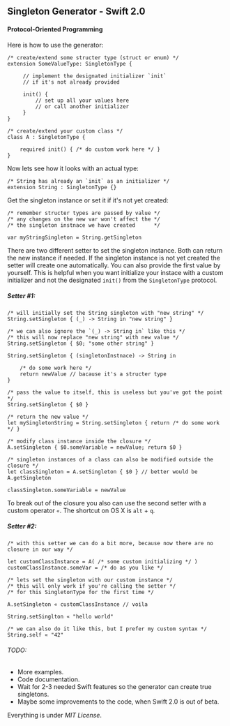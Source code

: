 ## Singleton Generator - Swift 2.0
#### Protocol-Oriented Programming

Here is how to use the generator:

    /* create/extend some structer type (struct or enum) */
    extension SomeValueType: SingletonType {
    
         // implement the designated initializer `init`
         // if it's not already provided
         
         init() {
             // set up all your values here 
             // or call another initializer
         }
    }
    
    /* create/extend your custom class */
    class A : SingletonType {
    
        required init() { /* do custom work here */ }
    }
    
Now lets see how it looks with an actual type:

    /* String has already an `init` as an initializer */
    extension String : SingletonType {}
    
Get the singleton instance or set it if it's not yet created:
    
    /* remember structer types are passed by value */
    /* any changes on the new var won't affect the */
    /* the singleton instnace we have created      */
    
    var myStringSingleton = String.getSingleton
    
There are two different setter to set the singleton instance. Both can return the new instance if needed. If the singleton instance is not yet created the setter will create one automatically. You can also provide the first value by yourself. This is helpful when you want initialize your instace with a custom initializer and not the designated `init()` from the `SingletonType` protocol. 

##### Setter #1:
    
    /* will initially set the String singleton with "new string" */
    String.setSingleton { (_) -> String in "new string" }
    
    /* we can also ignore the `(_) -> String in` like this */
    /* this will now replace "new string" with new value */
    String.setSingleton { $0; "some other string" }
    
    String.setSingleton { (singletonInstnace) -> String in 
    
        /* do some work here */
        return newValue // bacause it's a structer type
    }
    
    /* pass the value to itself, this is useless but you've got the point */
    String.setSingleton { $0 }
    
    /* return the new value */
    let mySingletonString = String.setSingleton { return /* do some work */ }
    
    /* modify class instance inside the closure */
    A.setSingleton { $0.someVariable = newValue; return $0 }
    
    /* singleton instances of a class can also be modified outside the closure */
    let classSingleton = A.setSingleton { $0 } // better would be A.getSingleton
    
    classSingleton.someVariable = newValue
    
To break out of the closure you also can use the second setter with a custom operator `«`. The shortcut on OS X is `alt` + `q`.

##### Setter #2:

    /* with this setter we can do a bit more, because now there are no closure in our way */
    
    let customClassInstance = A( /* some custom initializing */ )
    customClassInstance.someVar = /* do as you like */
    
    /* lets set the singleton with our custom instance */
    /* this will only work if you're calling the setter */
    /* for this SingletonType for the first time */
    
    A.setSingleton « customClassInstance // voila
    
    String.setSinglton « "hello world"
    
    /* we can also do it like this, but I prefer my custom syntax */
    String.self « "42"
    
###### TODO:
 - More examples.
 - Code documentation.
 - Wait for 2-3 needed Swift features so the generator can create true singletons.
 - Maybe some improvements to the code, when Swift 2.0 is out of beta. 


Everything is under *MIT License*.
